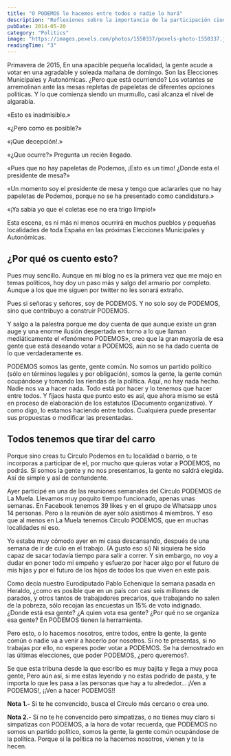 ```yaml
---
title: "O PODEMOS lo hacemos entre todos o nadie lo hará"
description: "Reflexiones sobre la importancia de la participación ciudadana en la construcción de Podemos como herramienta política."
pubDate: 2014-05-20
category: "Politics"
image: "https://images.pexels.com/photos/1550337/pexels-photo-1550337.jpeg?auto=compress&cs=tinysrgb&w=1260&h=750&dpr=2"
readingTime: "3"
---
```


Primavera de 2015, En una apacible pequeña localidad, la gente acude a votar en una agradable y soleada mañana de domingo. Son las Elecciones Municipales y Autonómicas. ¿Pero que está ocurriendo? Los votantes se arremolinan ante las mesas repletas de papeletas de diferentes opciones políticas. Y lo que comienza siendo un murmullo, casi alcanza el nivel de algarabía.

«Esto es inadmisible.»

«¿Pero como es posible?»

«¡Que decepción!.»

«¿Que ocurre?» Pregunta un recién llegado.

«Pues que no hay papeletas de Podemos, ¡Esto es un timo! ¿Donde esta el presidente de mesa?»

«Un momento soy el presidente de mesa y tengo que aclararles que no hay papeletas de Podemos, porque no se ha presentado como candidatura.»

«¡Ya sabía yo que el coletas ese no era trigo limpio!»

Esta escena, es ni más ni menos ocurrirá en muchos pueblos y pequeñas localidades de toda España en las próximas Elecciones Municipales y Autonómicas.

## ¿Por qué os cuento esto?

Pues muy sencillo. Aunque en mi blog no es la primera vez que me mojo en temas políticos, hoy doy un paso más y salgo del armario por completo. Aunque a los que me siguen por twitter no les sonará extraño.

Pues si señoras y señores, soy de PODEMOS. Y no solo soy de PODEMOS, sino que contribuyo a construir PODEMOS.

Y salgo a la palestra porque me doy cuenta de que aunque existe un gran auge y una enorme ilusión despertada en torno a lo que llaman mediáticamente el «fenómeno PODEMOS», creo que la gran mayoría de esa gente que está deseando votar a PODEMOS, aún no se ha dado cuenta de lo que verdaderamente es.

PODEMOS somos las gente, gente común. No somos un partido político (sólo en términos legales y por obligación), somos la gente, la gente común ocupándose y tomando las riendas de la política. Aquí, no hay nada hecho. Nadie nos va a hacer nada. Todo está por hacer y lo tenemos que hacer entre todos. Y fijaos hasta que punto esto es así, que ahora mismo se está en proceso de elaboración de los estatutos (Documento organizativo). Y como digo, lo estamos haciendo entre todos. Cualquiera puede presentar sus propuestas o modificar las presentadas.

## Todos tenemos que tirar del carro

Porque sino creas tu Circulo Podemos en tu localidad o barrio, o te incorporas a participar de el, por mucho que quieras votar a PODEMOS, no podrás. Si somos la gente y no nos presentamos, la gente no saldrá elegida. Así de simple y así de contundente.

Ayer participé en una de las reuniones semanales del Círculo PODEMOS de La Muela. Llevamos muy poquito tiempo funcionado, apenas unas semanas. En Facebook tenemos 39 likes y en el grupo de Whatsapp unos 14 personas. Pero a la reunión de ayer sólo asistimos 4 miembros. Y eso que al menos en La Muela tenemos Círculo PODEMOS, que en muchas localidades ni eso.

Yo estaba muy cómodo ayer en mi casa descansando, después de una semana de ir de culo en el trabajo. (A gusto eso si) Ni siquiera he sido capaz de sacar todavía tiempo para salir a correr. Y sin embargo, no voy a dudar en poner todo mi empeño y esfuerzo por hacer algo por el futuro de mis hijas y por el futuro de los hijos de todos los que viven en este país.

Como decía nuestro Eurodiputado Pablo Echenique la semana pasada en Heraldo, ¿como es posible que en un país con casi seis millones de parados, y otros tantos de trabajadores precarios, que trabajando no salen de la pobreza, sólo recojan las encuestas un 15% de voto indignado. ¿Donde está esa gente? ¿A quien vota esa gente? ¿Por qué no se organiza esa gente? En PODEMOS tienen la herramienta.

Pero esto, o lo hacemos nosotros, entre todos, entre la gente, la gente común o nadie va a venir a hacerlo por nosotros. Si no te presentas, si no trabajas por ello, no esperes poder votar a PODEMOS. Se ha demostrado en las últimas elecciones, que poder PODEMOS, ¿pero queremos?.

Se que esta tribuna desde la que escribo es muy bajita y llega a muy poca gente, Pero aún así, si me estas leyendo y no estas podrido de pasta, y te importa lo que les pasa a las personas que hay a tu alrededor… ¡Ven a PODEMOS!, ¡¡Ven a hacer PODEMOS!!

**Nota 1.-** Si te he convencido, busca el Círculo más cercano o crea uno.

**Nota 2.-** Si no te he convencido pero simpatizas, o no tienes muy claro si simpatizas con PODEMOS, a la hora de votar recuerda, que PODEMOS no somos un partido político, somos la gente, la gente común ocupándose de la política. Porque si la política no la hacemos nosotros, vienen y te la hecen.